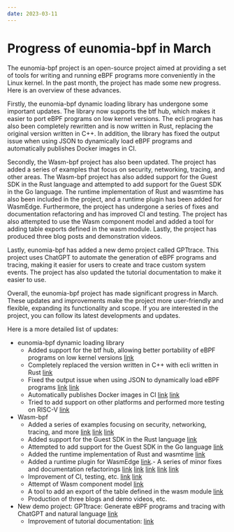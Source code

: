 ```yaml
---
date: 2023-03-11
---
```


# Progress of eunomia-bpf in March

The eunomia-bpf project is an open-source project aimed at providing a set of tools for writing and running eBPF programs more conveniently in the Linux kernel. In the past month, the project has made some new progress. Here is an overview of these advances.
<!-- more -->

Firstly, the eunomia-bpf dynamic loading library has undergone some important updates. The library now supports the btf hub, which makes it easier to port eBPF programs on low kernel versions. The ecli program has also been completely rewritten and is now written in Rust, replacing the original version written in C++. In addition, the library has fixed the output issue when using JSON to dynamically load eBPF programs and automatically publishes Docker images in CI.

Secondly, the Wasm-bpf project has also been updated. The project has added a series of examples that focus on security, networking, tracing, and other areas. The Wasm-bpf project has also added support for the Guest SDK in the Rust language and attempted to add support for the Guest SDK in the Go language. The runtime implementation of Rust and wasmtime has also been included in the project, and a runtime plugin has been added for WasmEdge. Furthermore, the project has undergone a series of fixes and documentation refactoring and has improved CI and testing. The project has also attempted to use the Wasm component model and added a tool for adding table exports defined in the wasm module. Lastly, the project has produced three blog posts and demonstration videos.

Lastly, eunomia-bpf has added a new demo project called GPTtrace. This project uses ChatGPT to automate the generation of eBPF programs and tracing, making it easier for users to create and trace custom system events. The project has also updated the tutorial documentation to make it easier to use.

Overall, the eunomia-bpf project has made significant progress in March. These updates and improvements make the project more user-friendly and flexible, expanding its functionality and scope. If you are interested in the project, you can follow its latest developments and updates.

Here is a more detailed list of updates:

- eunomia-bpf dynamic loading library
  - Added support for the btf hub, allowing better portability of eBPF programs on low kernel versions [link](https://github.com/eunomia-bpf/eunomia-bpf/pull/150)
  - Completely replaced the version written in C++ with ecli written in Rust [link](https://github.com/eunomia-bpf/eunomia-bpf/pull/139)
  - Fixed the output issue when using JSON to dynamically load eBPF programs [link](https://github.com/eunomia-bpf/eunomia-bpf/pull/149) [link](https://github.com/eunomia-bpf/eunomia-bpf/pull/136)
  - Automatically publishes Docker images in CI [link](https://github.com/eunomia-bpf/eunomia-bpf/pull/129) [link](https://github.com/eunomia-bpf/eunomia-bpf/pull/135)
  - Tried to add support on other platforms and performed more testing on RISC-V [link](https://github.com/eunomia-bpf/eunomia-bpf/discussions/147)
- Wasm-bpf
  - Added a series of examples focusing on security, networking, tracing, and more [link](https://github.com/eunomia-bpf/wasm-bpf/pull/11) [link](https://github.com/eunomia-bpf/wasm-bpf/pull/4) [link](https://github.com/eunomia-bpf/wasm-bpf/pull/26)
  - Added support for the Guest SDK in the Rust language [link](https://github.com/eunomia-bpf/wasm-bpf/pull/9)
  - Attempted to add support for the Guest SDK in the Go language [link](https://github.com/eunomia-bpf/wasm-bpf/pull/37)
  - Added the runtime implementation of Rust and wasmtime [link](https://github.com/eunomia-bpf/wasm-bpf/pull/33)
  - Added a runtime plugin for WasmEdge [link](https://github.com/WasmEdge/WasmEdge/pull/2314).- A series of minor fixes and documentation refactorings [link](https://github.com/eunomia-bpf/wasm-bpf/pull/51) [link](https://github.com/eunomia-bpf/wasm-bpf/pull/39) [link](https://github.com/eunomia-bpf/wasm-bpf/pull/40) [link](https://github.com/eunomia-bpf/wasm-bpf/pull/51) [link](https://github.com/eunomia-bpf/wasm-bpf/pull/17)
  - Improvement of CI, testing, etc. [link](https://github.com/eunomia-bpf/wasm-bpf/pull/44) [link](https://github.com/eunomia-bpf/wasm-bpf/pull/33)
  - Attempt of Wasm component model [link](https://github.com/eunomia-bpf/c-rust-component-test)
  - A tool to add an export of the table defined in the wasm module [link](https://github.com/eunomia-bpf/add-table-export)
  - Production of three blogs and demo videos, etc.
- New demo project: GPTtrace: Generate eBPF programs and tracing with ChatGPT and natural language [link](https://github.com/eunomia-bpf/GPTtrace)
  - Improvement of tutorial documentation: [link](https://github.com/eunomia-bpf/bpf-developer-tutorial)
